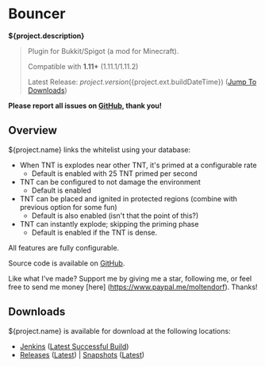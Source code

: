 Bouncer
=======

**${project.description}**

> Plugin for Bukkit/Spigot (a mod for Minecraft).
>
> Compatible with **1.11+** (1.11.1/1.11.2)
>
> Latest Release: ${project.version} (${project.ext.buildDateTime}) ([Jump To Downloads](#downloads))

**Please report all issues on [GitHub](https://github.com/moltendorf/${project.name}/issues), thank you!**

## Overview

${project.name} links the whitelist using your database:

  - When TNT is explodes near other TNT, it's primed at a configurable rate
    - Default is enabled with 25 TNT primed per second
  - TNT can be configured to not damage the environment
    - Default is enabled
  - TNT can be placed and ignited in protected regions (combine with previous option for some fun)
    - Default is also enabled (isn't that the point of this?)
  - TNT can instantly explode; skipping the priming phase
    - Default is enabled if the TNT is dense.


All features are fully configurable.

Source code is available on [GitHub](https://github.com/moltendorf/${project.name}).

Like what I've made? Support me by giving me a star, following me, or feel free to send me money [here]
(https://www.paypal.me/moltendorf). Thanks!

## Downloads

${project.name} is available for download at the following locations:

  - [Jenkins](https://moltendorf.net/ci/job/${project.ext.artifactId}/) ([Latest Successful Build](https://moltendorf.net/ci/job/${project.ext.artifactId}/lastSuccessfulBuild/))
  - [Releases](https://moltendorf.net/nexus/releases/net/moltendorf/bukkit/${project.ext.artifactId}/) ([Latest](https://moltendorf.net/nexus/latest/releases/)) | [Snapshots](https://moltendorf.net/nexus/snapshots/net/moltendorf/bukkit/${project.ext.artifactId}/) ([Latest](https://moltendorf.net/nexus/latest/snapshots/))
